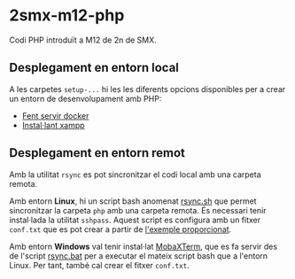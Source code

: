# 2smx-m12-php

Codi PHP introduït a M12 de 2n de SMX.

## Desplegament en entorn local

A les carpetes `setup-...` hi les les diferents opcions disponibles per a crear un entorn de desenvolupament amb PHP:

* [Fent servir docker](./setup-docker-compose/)
* [Instal·lant xampp](./setup-xampp/)

## Desplegament en entorn remot

Amb la utilitat `rsync` es pot sincronitzar el codi local amb una carpeta remota.

Amb entorn **Linux**, hi un script bash anomenat [rsync.sh](./rsync.sh) que permet sincronitzar la carpeta `php` amb una carpeta remota. És necessari tenir instal·lada la utilitat `sshpass`. Aquest script es configura amb un fitxer `conf.txt` que es pot crear a partir de [l'exemple proporcionat](./conf.txt.example).

Amb entorn **Windows** val tenir instal·lat [MobaXTerm](https://mobaxterm.mobatek.net/), que es fa servir des de l'script [rsync.bat](./rsync.bat) per a executar el mateix script bash que a l'entorn Linux. Per tant, també cal crear el fitxer `conf.txt`.

